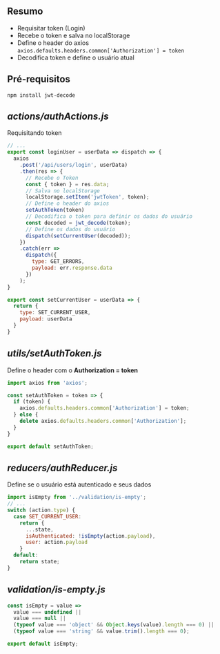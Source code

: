 ## Resumo
* Requisitar token (Login)
* Recebe o token e salva no localStorage
* Define o header do axios `axios.defaults.headers.common['Authorization'] = token`
* Decodifica token e define o usuário atual

## Pré-requisitos
`npm install jwt-decode`

## *actions/authActions.js*
Requisitando token
```js
// ...
export const loginUser = userData => dispatch => {
  axios
    .post('/api/users/login', userData)
    .then(res => {
      // Recebe o Token
      const { token } = res.data;
      // Salva no localStorage
      localStorage.setItem('jwtToken', token);
      // Define o header do axios
      setAuthToken(token)
      // Decodifica o token para definir os dados do usuário
      const decoded = jwt_decode(token);
      // Define os dados do usuário
      dispatch(setCurrentUser(decoded));
    })
    .catch(err => 
      dispatch({
        type: GET_ERRORS,
        payload: err.response.data
      })
    );
}

export const setCurrentUser = userData => {
  return {
    type: SET_CURRENT_USER,
    payload: userData
  }
}
```

## *utils/setAuthToken.js*
Define o header com o **Authorization = token**
```js
import axios from 'axios';

const setAuthToken = token => {
  if (token) {
    axios.defaults.headers.common['Authorization'] = token;
  } else {
    delete axios.defaults.headers.common['Authorization'];
  }
}

export default setAuthToken;
```

## *reducers/authReducer.js*
Define se o usuário está autenticado e seus dados
```js
import isEmpty from '../validation/is-empty';
// ...
switch (action.type) {
  case SET_CURRENT_USER:
    return {
      ...state,
      isAuthenticated: !isEmpty(action.payload),
      user: action.payload
    }
  default:
    return state;
}
```

## *validation/is-empty.js*
```js
const isEmpty = value =>
  value === undefined ||
  value === null ||
  (typeof value === 'object' && Object.keys(value).length === 0) ||
  (typeof value === 'string' && value.trim().length === 0);

export default isEmpty;
```

